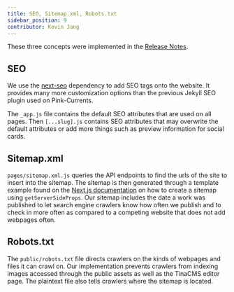 ```yaml
---
title: SEO, Sitemap.xml, Robots.txt
sidebar_position: 9
contributor: Kevin Jang
---
```


These three concepts were implemented in the [Release Notes](docs/calla-lily/calla-lily-release#seo-v454).

## SEO

We use the [next-seo](https://github.com/garmeeh/next-seo) dependency to add SEO tags onto the website. It provides many more customization options than the previous Jekyll SEO plugin used on Pink-Currents. 

The `_app.js` file contains the default SEO attributes that are used on all pages. Then `[...slug].js` contains SEO attributes that may overwrite the default attributes or add more things such as preview information for social cards. 

## Sitemap.xml

`pages/sitemap.xml.js` queries the API endpoints to find the urls of the site to insert into the sitemap. The sitemap is then generated through a template example found on the [Next.js documentation](https://nextjs.org/learn/seo/crawling-and-indexing/xml-sitemaps) on how to create a sitemap using `getServerSideProps`. Our sitemap includes the date a work was published to let search engine crawlers know how often we publish and to check in more often as compared to a competing website that does not add webpages often.

## Robots.txt

The `public/robots.txt` file directs crawlers on the kinds of webpages and files it can crawl on. Our implementation prevents crawlers from indexing images accessed through the public assets as well as the TinaCMS editor page. The plaintext file also tells crawlers where the sitemap is located.
